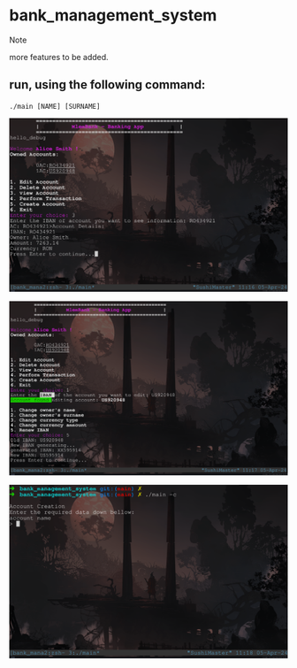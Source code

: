 # bank_management_system

> [!NOTE]  
> more features to be added.


## run, using the following command:
    ./main [NAME] [SURNAME]

<p align="center"><img src="./assets/ss1.png" /></a></p>
<p align="center"><img src="./assets/ss2.png" /></a></p>
<p align="center"><img src="./assets/ss3.png" /></a></p>
